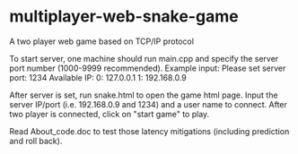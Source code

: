 # multiplayer-web-snake-game
A two player web game based on TCP/IP protocol

To start server, one machine should run main.cpp and specify the server port number (1000-9999 recommended).
  Example input:
    Please set server port: 1234
    Available IP:
      0: 127.0.0.1
      1: 192.168.0.9

After server is set, run snake.html to open the game html page.
Input the server IP/port (i.e. 192.168.0.9 and 1234) and a user name to connect.
After two player is connected, click on "start game" to play.

Read About_code.doc to test those latency mitigations (including prediction and roll back).
